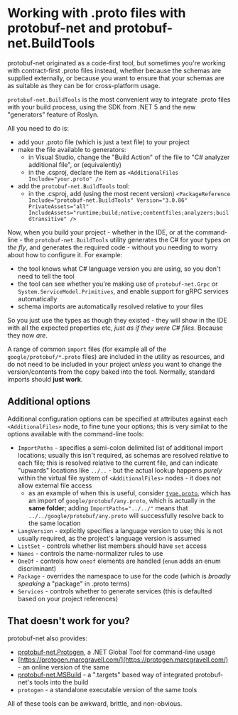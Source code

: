 # Working with .proto files with protobuf-net and protobuf-net.BuildTools

protobuf-net originated as a code-first tool, but sometimes you're working with contract-first .proto files instead, whether because
the schemas are supplied externally, or because you want to ensure that your schemas are as suitable as they can be for cross-platform usage.

`protobuf-net.BuildTools` is the most convenient way to integrate .proto files with your build process, using the SDK from .NET 5 and the
new "generators" feature of Roslyn.

All you need to do is:

- add your .proto file (which is just a text file) to your project
- make the file available to generators:
  - in Visual Studio, change the "Build Action" of the file to "C# analyzer additional file", or (equivalently)
  - in the .csproj, declare the item as `<AdditionalFiles Include="your.proto" />`
- add the `protobuf-net.BuildTools` tool:
  - in the .csproj, add (using the most recent version) `<PackageReference Include="protobuf-net.BuildTools" Version="3.0.86" PrivateAssets="all" IncludeAssets="runtime;build;native;contentfiles;analyzers;buildtransitive" />`

Now, when you build your project - whether in the IDE, or at the command-line - the `protobuf-net.BuildTools` utility generates the C# for your types *on the fly*, and generates the required code - without you needing
to worry about how to configure it. For example:

- the tool knows what C# language version you are using, so you don't need to tell the tool
- the tool can see whether you're making use of `protobuf-net.Grpc` or `System.ServiceModel.Primitives`, and enable support for gRPC services automatically
- schema imports are automatically resolved relative to your files

So you just use the types as though they existed - they will show in the IDE with all the expected properties etc, *just as if they were C# files*. Because they now *are*.

A range of common `import` files (for example all of the `google/protobuf/*.proto` files) are included in the utility as resources, and do not need to be included in your project *unless* you want to
change the version/contents from the copy baked into the tool. Normally, standard imports should **just work**.

## Additional options

Additional configuration options can be specified at attributes against each `<AdditionalFiles>` node, to fine tune your options; this is very similat to the options available with the command-line tools:

- `ImportPaths` - specifies a semi-colon delimited list of additional import locations; usually this isn't required, as schemas are resolved relative to each file; this is resolved relative to the current file, and
  can indicate "upwards" locations like `../..` - but the actual lookup happens *purely* within the virtual file system of `<AdditionalFiles>` nodes - it does not allow external file access
   - as an example of when this is useful, consider [`type.proto`](https://github.com/protocolbuffers/protobuf/blob/master/src/google/protobuf/type.proto), which has an import of `google/protobuf/any.proto`, which is actually
     in the **same folder**; adding `ImportPaths="../../"` means that `../../google/protobuf/any.proto` will successfully resolve back to the same location
- `LangVersion` - explicitly specifies a language version to use; this is not usually required, as the project's language version is assumed
- `ListSet` - controls whether list members should have `set` access
- `Names` - controls the name-normalizer rules to use
- `OneOf` - controls how `oneof` elements are handled (`enum` adds an enum discriminant)
- `Package` - overrides the namespace to use for the code (which is *broadly speaking* a "package" in .proto terms)
- `Services` - controls whether to generate services (this is defaulted based on your project references)

## That doesn't work for you?

protobuf-net also provides:

- [protobuf-net.Protogen](https://www.nuget.org/packages/protobuf-net.Protogen/), a .NET Global Tool for command-line usage
- [https://protogen.marcgravell.com/](https://protogen.marcgravell.com/) - an online version of the same
- [protobuf-net.MSBuild](https://www.nuget.org/packages/protobuf-net.MSBuild/) - a ".targets" based way of integrated protobuf-net's tools into the build
- `protogen` - a standalone executable version of the same tools

All of these tools can be awkward, brittle, and non-obvious.
